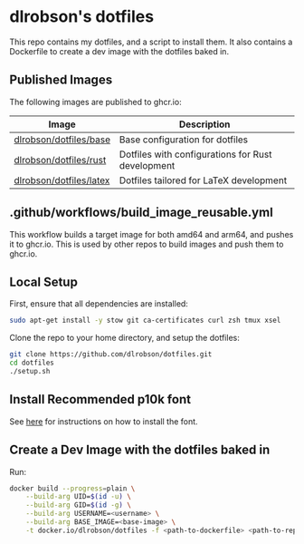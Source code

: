 # dlrobson's dotfiles

This repo contains my dotfiles, and a script to install them. It also contains a Dockerfile to create a dev image with the dotfiles baked in.

## Published Images

The following images are published to ghcr.io:

| Image                                      | Description                                         |
|--------------------------------------------|-----------------------------------------------------|
| [dlrobson/dotfiles/base](https://github.com/dlrobson/dotfiles/pkgs/container/dotfiles%2Fbase)      | Base configuration for dotfiles                     |
| [dlrobson/dotfiles/rust](https://github.com/dlrobson/dotfiles/pkgs/container/dotfiles%2Frust)      | Dotfiles with configurations for Rust development   |
| [dlrobson/dotfiles/latex](https://github.com/dlrobson/dotfiles/pkgs/container/dotfiles%2Flatex)    | Dotfiles tailored for LaTeX development             |

## .github/workflows/build_image_reusable.yml

This workflow builds a target image for both amd64 and arm64, and pushes it to ghcr.io. This is used by other repos to build images and push them to ghcr.io.

## Local Setup
First, ensure that all dependencies are installed:
```bash
sudo apt-get install -y stow git ca-certificates curl zsh tmux xsel
```

Clone the repo to your home directory, and setup the dotfiles:
```bash
git clone https://github.com/dlrobson/dotfiles.git
cd dotfiles
./setup.sh
```

## Install Recommended p10k font

See [here](https://github.com/romkatv/powerlevel10k#meslo-nerd-font-patched-for-powerlevel10k) for instructions on how to install the font.

## Create a Dev Image with the dotfiles baked in

Run:
```bash
docker build --progress=plain \
    --build-arg UID=$(id -u) \
    --build-arg GID=$(id -g) \
    --build-arg USERNAME=<username> \
    --build-arg BASE_IMAGE=<base-image> \
    -t docker.io/dlrobson/dotfiles -f <path-to-dockerfile> <path-to-repo>
```
